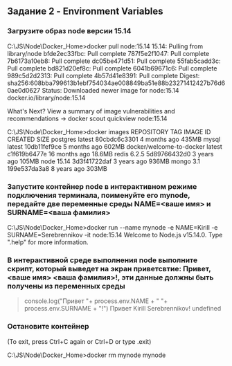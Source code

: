 ## Задание 2 - Environment Variables
 ### Загрузите образ node версии 15.14

 C:\JS\Node\Docker_Home>docker pull node:15.14
15.14: Pulling from library/node
bfde2ec33fbc: Pull complete
787f5e2f1047: Pull complete
7b6173a10eb8: Pull complete
dc05be471d51: Pull complete
55fab5cadd3c: Pull complete
bd821d20ef8c: Pull complete
6041b69671c6: Pull complete
989c5d2d2313: Pull complete
4b57d41e8391: Pull complete
Digest: sha256:608bba799613b1ebf754034ae008849ba51e88b23271412427b76d60ae0d0627
Status: Downloaded newer image for node:15.14
docker.io/library/node:15.14

What's Next?
  View a summary of image vulnerabilities and recommendations → docker scout quickview node:15.14


  C:\JS\Node\Docker_Home>docker images
REPOSITORY                 TAG       IMAGE ID       CREATED         SIZE
postgres                   latest    80cbdc6c3301   4 months ago    435MB
mysql                      latest    10db11fef9ce   5 months ago    602MB
docker/welcome-to-docker   latest    c1f619b6477e   16 months ago   18.6MB
redis                      6.2.5     5d89766432d0   3 years ago     105MB
node                       15.14     3d3f41722daf   3 years ago     936MB
mongo                      3.1       199e537da3a8   8 years ago     303MB

### Запустите контейнер node в интерактивном режиме подключения терминала, поименуйте его mynode, передайте две переменные среды NAME=<ваше имя> и SURNAME=<ваша фамилия>

C:\JS\Node\Docker_Home>docker run --name mynode -e NAME=Kirill -e SURNAME=Serebrennikov -it node:15.14
Welcome to Node.js v15.14.0.
Type ".help" for more information.

### В интерактивной среде выполнения node выполните скрипт, который выведет на экран приветсвтие: Привет, <ваше имя> <ваша фамилия>!, эти данные должны быть получены из переменных среды

> console.log("Привет "+ process.env.NAME + " "+ process.env.SURNAME + "!")
Привет Kirill Serebrennikov!
undefined
>
### Остановите контейнер
(To exit, press Ctrl+C again or Ctrl+D or type .exit)
>
C:\JS\Node\Docker_Home>docker rm mynode
mynode